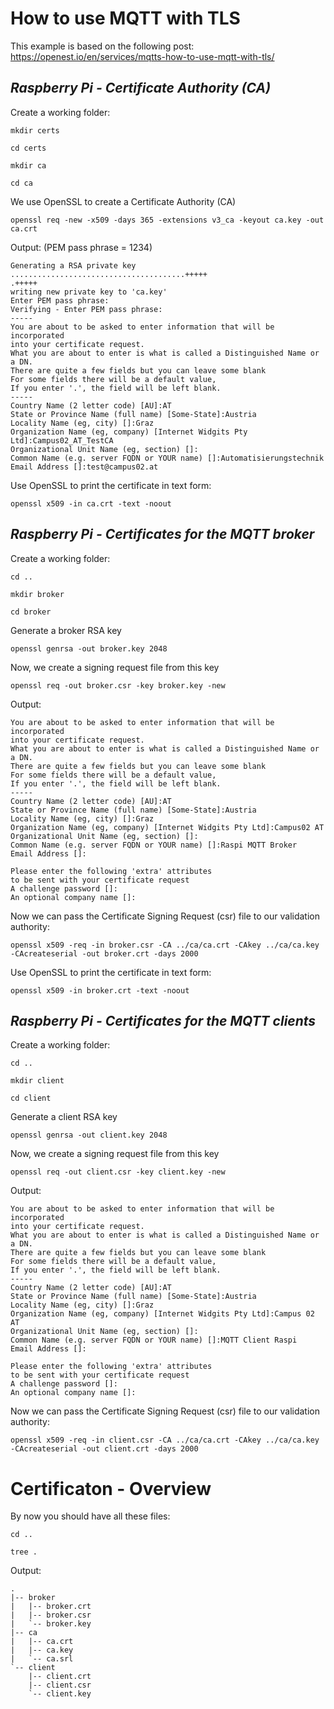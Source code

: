 # How to use MQTT with TLS

This example is based on the following post: https://openest.io/en/services/mqtts-how-to-use-mqtt-with-tls/ 

## *Raspberry Pi - Certificate Authority (CA)*
Create a working folder:
```
mkdir certs
```
```
cd certs
```
```
mkdir ca
```
```
cd ca
```
We use OpenSSL to create a Certificate Authority (CA)
```
openssl req -new -x509 -days 365 -extensions v3_ca -keyout ca.key -out ca.crt
```

Output: (PEM pass phrase = 1234)
```
Generating a RSA private key
.......................................+++++
.+++++
writing new private key to 'ca.key'
Enter PEM pass phrase:
Verifying - Enter PEM pass phrase:
-----
You are about to be asked to enter information that will be incorporated
into your certificate request.
What you are about to enter is what is called a Distinguished Name or a DN.
There are quite a few fields but you can leave some blank
For some fields there will be a default value,
If you enter '.', the field will be left blank.
-----
Country Name (2 letter code) [AU]:AT
State or Province Name (full name) [Some-State]:Austria
Locality Name (eg, city) []:Graz
Organization Name (eg, company) [Internet Widgits Pty Ltd]:Campus02_AT_TestCA
Organizational Unit Name (eg, section) []:
Common Name (e.g. server FQDN or YOUR name) []:Automatisierungstechnik
Email Address []:test@campus02.at
```
Use OpenSSL to print the certificate in text form:
```
openssl x509 -in ca.crt -text -noout
```

## *Raspberry Pi - Certificates for the MQTT broker*
Create a working folder:
```
cd ..
```
```
mkdir broker
```
```
cd broker
```
Generate a broker RSA key
```
openssl genrsa -out broker.key 2048
```

Now, we create a signing request file from this key
```
openssl req -out broker.csr -key broker.key -new
```
Output:
```
You are about to be asked to enter information that will be incorporated
into your certificate request.
What you are about to enter is what is called a Distinguished Name or a DN.
There are quite a few fields but you can leave some blank
For some fields there will be a default value,
If you enter '.', the field will be left blank.
-----
Country Name (2 letter code) [AU]:AT
State or Province Name (full name) [Some-State]:Austria
Locality Name (eg, city) []:Graz
Organization Name (eg, company) [Internet Widgits Pty Ltd]:Campus02 AT
Organizational Unit Name (eg, section) []:
Common Name (e.g. server FQDN or YOUR name) []:Raspi MQTT Broker
Email Address []:

Please enter the following 'extra' attributes
to be sent with your certificate request
A challenge password []:
An optional company name []:
```

Now we can pass the Certificate Signing Request (csr) file to our validation authority:
```
openssl x509 -req -in broker.csr -CA ../ca/ca.crt -CAkey ../ca/ca.key -CAcreateserial -out broker.crt -days 2000
```

Use OpenSSL to print the certificate in text form:
```
openssl x509 -in broker.crt -text -noout
```

## *Raspberry Pi - Certificates for the MQTT clients*
Create a working folder:
```
cd ..
```
```
mkdir client
```
```
cd client
```
Generate a client RSA key
```
openssl genrsa -out client.key 2048
```
Now, we create a signing request file from this key
```
openssl req -out client.csr -key client.key -new
```
Output:
```
You are about to be asked to enter information that will be incorporated
into your certificate request.
What you are about to enter is what is called a Distinguished Name or a DN.
There are quite a few fields but you can leave some blank
For some fields there will be a default value,
If you enter '.', the field will be left blank.
-----
Country Name (2 letter code) [AU]:AT
State or Province Name (full name) [Some-State]:Austria
Locality Name (eg, city) []:Graz
Organization Name (eg, company) [Internet Widgits Pty Ltd]:Campus 02 AT
Organizational Unit Name (eg, section) []:
Common Name (e.g. server FQDN or YOUR name) []:MQTT Client Raspi
Email Address []:

Please enter the following 'extra' attributes
to be sent with your certificate request
A challenge password []:
An optional company name []:
```

Now we can pass the Certificate Signing Request (csr) file to our validation authority:
```
openssl x509 -req -in client.csr -CA ../ca/ca.crt -CAkey ../ca/ca.key -CAcreateserial -out client.crt -days 2000
```

# Certificaton - Overview
By now you should have all these files:
```
cd ..
```
```
tree .
```
Output:
```
.
|-- broker
|   |-- broker.crt
|   |-- broker.csr
|   `-- broker.key
|-- ca
|   |-- ca.crt
|   |-- ca.key
|   `-- ca.srl
`-- client
    |-- client.crt
    |-- client.csr
    `-- client.key
```